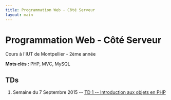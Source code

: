 ```yaml
---
title: Programmation Web - Côté Serveur
layout: main
---
```


# Programmation Web - Côté Serveur
Cours à l'IUT de Montpellier - 2ème année

**Mots clés :** PHP, MVC, MySQL

## TDs
1. Semaine du 7 Septembre 2015 -- [TD 1 -- Introduction aux objets en PHP](tutorials/tutorial1.html) 
